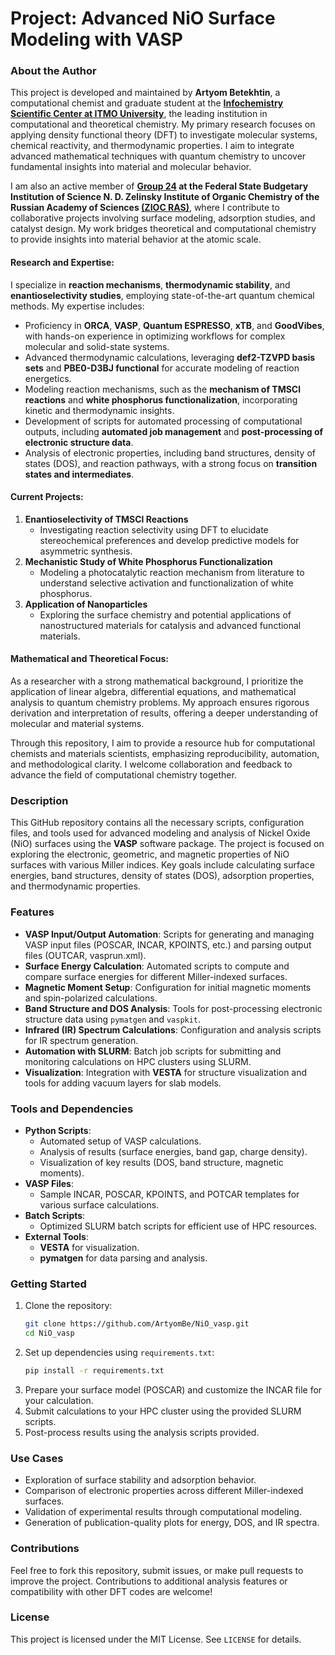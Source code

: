 # Project: Advanced NiO Surface Modeling with VASP
### About the Author
This project is developed and maintained by **Artyom Betekhtin**, a computational chemist and graduate student at the **[Infochemistry Scientific Center at ITMO University](https://infochemistry.ru/)**, the leading institution in computational and theoretical chemistry. My primary research focuses on applying density functional theory (DFT) to investigate molecular systems, chemical reactivity, and thermodynamic properties. I aim to integrate advanced mathematical techniques with quantum chemistry to uncover fundamental insights into material and molecular behavior.

I am also an active member of **[Group 24](https://theorchem.ru/wiki/Группа_теоретической_химии_(№24)_ИОХ_РАН) at the Federal State Budgetary Institution of Science N. D. Zelinsky Institute of Organic Chemistry of the Russian Academy of Sciences [(ZIOC RAS)](https://zioc.ru/)**, where I contribute to collaborative projects involving surface modeling, adsorption studies, and catalyst design. My work bridges theoretical and computational chemistry to provide insights into material behavior at the atomic scale.
#### Research and Expertise:
I specialize in **reaction mechanisms**, **thermodynamic stability**, and **enantioselectivity studies**, employing state-of-the-art quantum chemical methods. My expertise includes:

- Proficiency in **ORCA**, **VASP**, **Quantum ESPRESSO**, **xTB**, and **GoodVibes**, with hands-on experience in optimizing workflows for complex molecular and solid-state systems.
- Advanced thermodynamic calculations, leveraging **def2-TZVPD basis sets** and **PBE0-D3BJ functional** for accurate modeling of reaction energetics.
- Modeling reaction mechanisms, such as the **mechanism of TMSCl reactions** and **white phosphorus functionalization**, incorporating kinetic and thermodynamic insights.
- Development of scripts for automated processing of computational outputs, including **automated job management** and **post-processing of electronic structure data**.
- Analysis of electronic properties, including band structures, density of states (DOS), and reaction pathways, with a strong focus on **transition states and intermediates**.

#### Current Projects:
1. **Enantioselectivity of TMSCl Reactions**  
   - Investigating reaction selectivity using DFT to elucidate stereochemical preferences and develop predictive models for asymmetric synthesis.
2. **Mechanistic Study of White Phosphorus Functionalization**  
   - Modeling a photocatalytic reaction mechanism from literature to understand selective activation and functionalization of white phosphorus.
3. **Application of Nanoparticles**  
   - Exploring the surface chemistry and potential applications of nanostructured materials for catalysis and advanced functional materials.

#### Mathematical and Theoretical Focus:
As a researcher with a strong mathematical background, I prioritize the application of linear algebra, differential equations, and mathematical analysis to quantum chemistry problems. My approach ensures rigorous derivation and interpretation of results, offering a deeper understanding of molecular and material systems.

Through this repository, I aim to provide a resource hub for computational chemists and materials scientists, emphasizing reproducibility, automation, and methodological clarity. I welcome collaboration and feedback to advance the field of computational chemistry together.
### Description
This GitHub repository contains all the necessary scripts, configuration files, and tools used for advanced modeling and analysis of Nickel Oxide (NiO) surfaces using the **VASP** software package. The project is focused on exploring the electronic, geometric, and magnetic properties of NiO surfaces with various Miller indices. Key goals include calculating surface energies, band structures, density of states (DOS), adsorption properties, and thermodynamic properties.

### Features
- **VASP Input/Output Automation**: Scripts for generating and managing VASP input files (POSCAR, INCAR, KPOINTS, etc.) and parsing output files (OUTCAR, vasprun.xml).
- **Surface Energy Calculation**: Automated scripts to compute and compare surface energies for different Miller-indexed surfaces.
- **Magnetic Moment Setup**: Configuration for initial magnetic moments and spin-polarized calculations.
- **Band Structure and DOS Analysis**: Tools for post-processing electronic structure data using `pymatgen` and `vaspkit`.
- **Infrared (IR) Spectrum Calculations**: Configuration and analysis scripts for IR spectrum generation.
- **Automation with SLURM**: Batch job scripts for submitting and monitoring calculations on HPC clusters using SLURM.
- **Visualization**: Integration with **VESTA** for structure visualization and tools for adding vacuum layers for slab models.

### Tools and Dependencies
- **Python Scripts**:
  - Automated setup of VASP calculations.
  - Analysis of results (surface energies, band gap, charge density).
  - Visualization of key results (DOS, band structure, magnetic moments).
- **VASP Files**:
  - Sample INCAR, POSCAR, KPOINTS, and POTCAR templates for various surface calculations.
- **Batch Scripts**:
  - Optimized SLURM batch scripts for efficient use of HPC resources.
- **External Tools**:
  - **VESTA** for visualization.
  - **pymatgen** for data parsing and analysis.

### Getting Started
1. Clone the repository:
   ```bash
   git clone https://github.com/ArtyomBe/NiO_vasp.git
   cd NiO_vasp
   ```
2. Set up dependencies using `requirements.txt`:
   ```bash
   pip install -r requirements.txt
   ```
3. Prepare your surface model (POSCAR) and customize the INCAR file for your calculation.
4. Submit calculations to your HPC cluster using the provided SLURM scripts.
5. Post-process results using the analysis scripts provided.

### Use Cases
- Exploration of surface stability and adsorption behavior.
- Comparison of electronic properties across different Miller-indexed surfaces.
- Validation of experimental results through computational modeling.
- Generation of publication-quality plots for energy, DOS, and IR spectra.

### Contributions
Feel free to fork this repository, submit issues, or make pull requests to improve the project. Contributions to additional analysis features or compatibility with other DFT codes are welcome!

### License
This project is licensed under the MIT License. See `LICENSE` for details.